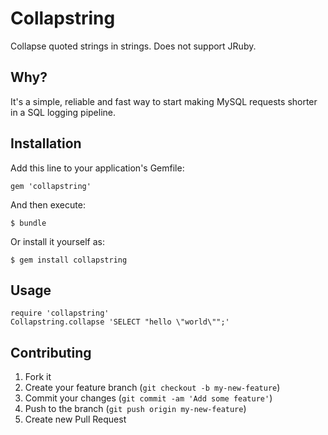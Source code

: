 # Collapstring

Collapse quoted strings in strings. Does not support JRuby.

## Why?

It's a simple, reliable and fast way to start making MySQL
requests shorter in a SQL logging pipeline.

## Installation

Add this line to your application's Gemfile:

    gem 'collapstring'

And then execute:

    $ bundle

Or install it yourself as:

    $ gem install collapstring

## Usage

    require 'collapstring'
    Collapstring.collapse 'SELECT "hello \"world\"";'

## Contributing

1. Fork it
2. Create your feature branch (`git checkout -b my-new-feature`)
3. Commit your changes (`git commit -am 'Add some feature'`)
4. Push to the branch (`git push origin my-new-feature`)
5. Create new Pull Request
